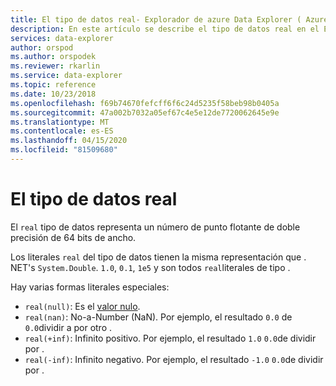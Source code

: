 ```yaml
---
title: El tipo de datos real- Explorador de azure Data Explorer ( Azure Data Explorer) Microsoft Docs
description: En este artículo se describe el tipo de datos real en el Explorador de datos de Azure.
services: data-explorer
author: orspod
ms.author: orspodek
ms.reviewer: rkarlin
ms.service: data-explorer
ms.topic: reference
ms.date: 10/23/2018
ms.openlocfilehash: f69b74670fefcff6f6c24d5235f58beb98b0405a
ms.sourcegitcommit: 47a002b7032a05ef67c4e5e12de7720062645e9e
ms.translationtype: MT
ms.contentlocale: es-ES
ms.lasthandoff: 04/15/2020
ms.locfileid: "81509680"
---
```

# <a name="the-real-data-type"></a>El tipo de datos real

El `real` tipo de datos representa un número de punto flotante de doble precisión de 64 bits de ancho.

Los literales `real` del tipo de datos tienen la misma representación que . NET's `System.Double`. `1.0`, `0.1`, `1e5` y son todos `real`literales de tipo .

Hay varias formas literales especiales:
* `real(null)`: Es el [valor nulo](null-values.md).
* `real(nan)`: No-a-Number (NaN). Por ejemplo, el resultado `0.0` de `0.0`dividir a por otro .
* `real(+inf)`: Infinito positivo. Por ejemplo, el resultado `1.0` `0.0`de dividir por .
* `real(-inf)`: Infinito negativo. Por ejemplo, el resultado `-1.0` `0.0`de dividir por .